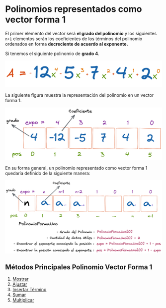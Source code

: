 # Polinomios representados como vector forma 1

El primer elemento del vector será **el grado del polinomio** y los siguientes `n+1` elementos serán los coeficientes de los términos del polinomio ordenados en forma **decreciente de acuerdo al exponente.**

Si tenemos el siguiente polinomio de **grado 4**.

![Ejemplo Polinomio Grado 4](../../assets/polinomios/polinomio_4.png)

La siguiente figura muestra la representación del polinomio en un vector forma 1.

![Polinomio Grado 4 en vector forma 1](../../assets/polinomios/polinomio_5.png)

En su forma general, un polinomio representado como vector forma 1 quedaría definido de la siguiente manera:

![Polinomio Forma General](../../assets/polinomios/polinomio_6.png)

## Métodos Principales Polinomio Vector Forma 1

1. [Mostrar](https://github.com/JohnFlorez25/estructura_datos_pcjic/blob/main/1.%20Polinomios/1.%20Vector%20Forma%201/mostrar.md)
2. [Ajustar](https://github.com/JohnFlorez25/estructura_datos_pcjic/blob/main/1.%20Polinomios/1.%20Vector%20Forma%201/ajustar.md)
3. [Insertar Término](https://github.com/JohnFlorez25/estructura_datos_pcjic/blob/main/1.%20Polinomios/1.%20Vector%20Forma%201/insertarTermino.md)
4. [Sumar](https://github.com/JohnFlorez25/estructura_datos_pcjic/blob/main/1.%20Polinomios/1.%20Vector%20Forma%201/sumar.md)
5. [Multiplicar](https://github.com/JohnFlorez25/estructura_datos_pcjic/blob/main/1.%20Polinomios/1.%20Vector%20Forma%201/multiplicar.md)
